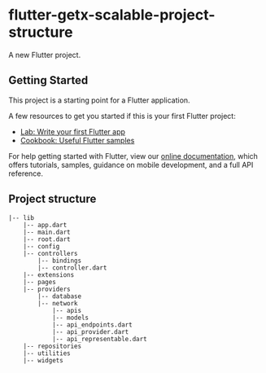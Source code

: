# flutter-getx-scalable-project-structure

A new Flutter project.

## Getting Started

This project is a starting point for a Flutter application.

A few resources to get you started if this is your first Flutter project:

- [Lab: Write your first Flutter app](https://flutter.dev/docs/get-started/codelab)
- [Cookbook: Useful Flutter samples](https://flutter.dev/docs/cookbook)

For help getting started with Flutter, view our
[online documentation](https://flutter.dev/docs), which offers tutorials,
samples, guidance on mobile development, and a full API reference.

## Project structure
```
|-- lib
    |-- app.dart
    |-- main.dart
    |-- root.dart
    |-- config
    |-- controllers
        |-- bindings
        |-- controller.dart
    |-- extensions
    |-- pages
    |-- providers
        |-- database
        |-- network
            |-- apis
            |-- models
            |-- api_endpoints.dart
            |-- api_provider.dart
            |-- api_representable.dart
    |-- repositories
    |-- utilities
    |-- widgets
```
